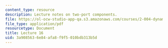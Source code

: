 ```yaml
---
content_type: resource
description: Lecture notes on two-port components.
file: https://ol-ocw-studio-app-qa.s3.amazonaws.com/courses/2-004-dynamics-and-control-ii-spring-2008/3a9085636e84afa8f9f5010bdb313b5d_lecture_16.pdf
file_type: application/pdf
resourcetype: Document
title: Lecture 16
uid: 3a908563-6e84-afa8-f9f5-010bdb313b5d
---
```

